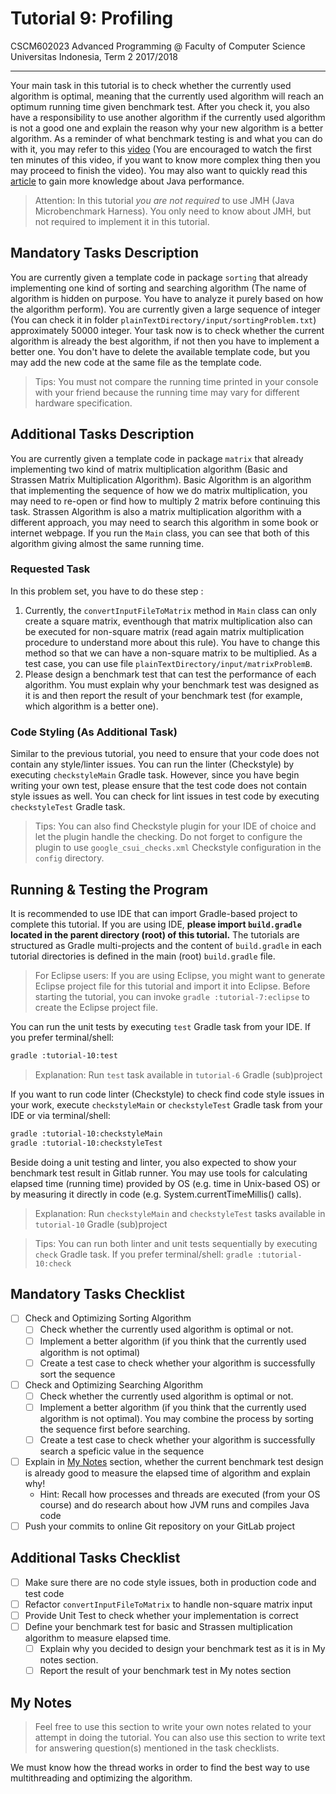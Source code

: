 # Tutorial 9: Profiling

CSCM602023 Advanced Programming @ Faculty of Computer Science Universitas
Indonesia, Term 2 2017/2018

* * *

Your main task in this tutorial is to check whether the currently used algorithm is optimal,
meaning that the currently used algorithm will reach an optimum running time given benchmark test. 
After you check it, you also have a responsibility to use another algorithm if the currently used 
algorithm is not a good one and explain the reason why your new algorithm is a better algorithm.
As a reminder of what benchmark testing is and what you can do with it, you may refer to this
[video](https://www.youtube.com/watch?v=Bi0E7w1ZFFA) (You are encouraged to watch the first ten
minutes of this video, if you want to know more complex thing then you may proceed to finish the
video). You may also want to quickly read this [article](http://tutorials.jenkov.com/java-performance/jmh.html)
to gain more knowledge about Java performance.

> Attention: In this tutorial *you are not required* to use JMH (Java
> Microbenchmark Harness). You only need to know about JMH, but not required
> to implement it in this tutorial.

## Mandatory Tasks Description

You are currently given a template code in package `sorting` that already implementing one
kind of sorting and searching algorithm (The name of algorithm is hidden on purpose. You
have to analyze it purely based on how the algorithm perform). You are currently given a 
large sequence of integer (You can check it in folder 
`plainTextDirectory/input/sortingProblem.txt`) approximately 50000 integer. Your task now is
to check whether the current algorithm is already the best algorithm, if not then you have to
implement a better one. You don't have to delete the available template code, but you may add 
the new code at the same file as the template code.

> Tips: You must not compare the running time printed in your console with your
> friend because the running time may vary for different hardware specification.

## Additional Tasks Description

You are currently given a template code in package `matrix` that already implementing two
kind of matrix multiplication algorithm (Basic and Strassen Matrix Multiplication Algorithm).
Basic Algorithm is an algorithm that implementing the sequence of how we do matrix multiplication,
you may need to re-open or find how to multiply 2 matrix before continuing this task. Strassen 
Algorithm is also a matrix multiplication algorithm with a different approach, you may need
to search this algorithm in some book or internet webpage. If you run the `Main`
class, you can see that both of this algorithm giving almost the same running time.

### Requested Task

In this problem set, you have to do these step :

1. Currently, the `convertInputFileToMatrix` method in `Main` class can only create a square matrix, eventhough that
matrix multiplication also can be executed for non-square matrix (read again matrix multiplication
procedure to understand more about this rule). You have to change this method so that we can have
a non-square matrix to be multiplied. As a test case, you can use file
`plainTextDirectory/input/matrixProblemB`.
2. Please design a benchmark test that can test the performance of each algorithm. You must explain why your benchmark
test was designed as it is and then report the result of your benchmark test (for example, which algorithm is a better 
one).

### Code Styling (As Additional Task)

Similar to the previous tutorial, you need to ensure that your code does not
contain any style/linter issues. You can run the linter (Checkstyle) by
executing `checkstyleMain` Gradle task. However, since you have begin writing
your own test, please ensure that the test code does not contain style issues
as well. You can check for lint issues in test code by executing
`checkstyleTest` Gradle task.

> Tips: You can also find Checkstyle plugin for your IDE of choice and let
> the plugin handle the checking. Do not forget to configure the plugin to
> use `google_csui_checks.xml` Checkstyle configuration in the `config`
> directory.

## Running & Testing the Program

It is recommended to use IDE that can import Gradle-based project to complete this
tutorial. If you are using IDE, **please import `build.gradle` located in the
parent directory (root) of this tutorial.** The tutorials are structured as
Gradle multi-projects and the content of `build.gradle` in each tutorial
directories is defined in the main (root) `build.gradle` file.

> For Eclipse users: If you are using Eclipse, you might want to generate
> Eclipse project file for this tutorial and import it into Eclipse.
> Before starting the tutorial, you can invoke `gradle :tutorial-7:eclipse`
> to create the Eclipse project file.

You can run the unit tests by executing `test` Gradle task from your IDE. If you
prefer terminal/shell:

```bash
gradle :tutorial-10:test
```

> Explanation: Run `test` task available in `tutorial-6` Gradle (sub)project

If you want to run code linter (Checkstyle) to check find code style issues in
your work, execute `checkstyleMain` or `checkstyleTest` Gradle task from your IDE
or via terminal/shell:

```bash
gradle :tutorial-10:checkstyleMain
gradle :tutorial-10:checkstyleTest
```

Beside doing a unit testing and linter, you also expected to show your benchmark test
result in Gitlab runner. You may use tools for calculating elapsed time (running time) 
provided by OS (e.g. time in Unix-based OS) or by measuring it directly in code 
(e.g. System.currentTimeMillis() calls).

> Explanation: Run `checkstyleMain` and `checkstyleTest` tasks available in
> `tutorial-10` Gradle (sub)project

> Tips: You can run both linter and unit tests sequentially by executing `check`
> Gradle task. If you prefer terminal/shell: `gradle :tutorial-10:check`

## Mandatory Tasks Checklist

- [ ] Check and Optimizing Sorting Algorithm
    - [ ] Check whether the currently used algorithm is optimal or not.
    - [ ] Implement a better algorithm (if you think that the currently used algorithm
    is not optimal)
    - [ ] Create a test case to check whether your algorithm is successfully 
    sort the sequence
- [ ] Check and Optimizing Searching Algorithm
    - [ ] Check whether the currently used algorithm is optimal or not.
    - [ ] Implement a better algorithm (if you think that the currently used algorithm
    is not optimal). You may combine the process by sorting the sequence first
    before searching.
    - [ ] Create a test case to check whether your algorithm is successfully 
    search a speficic value in the sequence
- [ ] Explain in [My Notes](#my-notes) section, whether the current benchmark
test design is already good to measure the elapsed time of algorithm and explain why!
    - Hint: Recall how processes and threads are executed (from your OS course)
    and do research about how JVM runs and compiles Java code
- [ ] Push your commits to online Git repository on your GitLab project

## Additional Tasks Checklist

- [ ] Make sure there are no code style issues, both in production code and
test code
- [ ] Refactor `convertInputFileToMatrix` to handle non-square matrix input
- [ ] Provide Unit Test to check whether your implementation is correct
- [ ] Define your benchmark test for basic and Strassen multiplication algorithm to measure
elapsed time.
    - [ ] Explain why you decided to design your benchmark test as it is in My notes section.
    - [ ] Report the result of your benchmark test in My notes section 

## My Notes

> Feel free to use this section to write your own notes related to your attempt
> in doing the tutorial. You can also use this section to write text for
> answering question(s) mentioned in the task checklists.

We must know how the thread works in order to find the best way to use multithreading and optimizing the algorithm. 